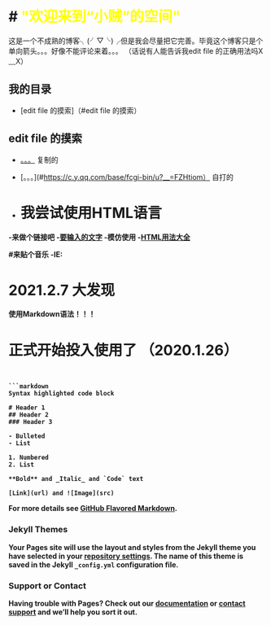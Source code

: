 # # <font  color="yellow">"欢迎来到“小贼”的空间"</font>

这是一个不成熟的博客╮(╯▽╰)╭但是我会尽量把它完善。毕竟这个博客只是个单向箭头。。。好像不能评论来着。。。
（话说有人能告诉我edit file 的正确用法吗X﹏X）

## 我的目录
- [edit file 的摸索]（#edit file 的摸索）



## edit file 的摸索
 - [。。。](#。。。哈哈哈) 复制的
 - [。。。](#https://c.y.qq.com/base/fcgi-bin/u?__=FZHtiom） 自打的

 - # <B>我尝试使用HTML语言

 -<B>来做个链接吧
 -<a href="要跳转的目标路径" target="_blank">要输入的文字</a>
 -模仿使用
 -<a href="https://blog.csdn.net/The_Best_Hacker/article/details/82891527" target="_blank">HTML用法大全</a>

 #来贴个音乐
 -IE:<body bgsound="https://i.y.qq.com/v8/playsong.html?songid=106237551&source=yqq#wechat_redirect" loop=infinite>

# 2021.2.7 大发现
<B> 使用Markdown语法！！！



# 正式开始投入使用了 （2020.1.26）

 ```复制我的文章


```markdown
Syntax highlighted code block

# Header 1
## Header 2
### Header 3

- Bulleted
- List

1. Numbered
2. List

**Bold** and _Italic_ and `Code` text

[Link](url) and ![Image](src)
```

For more details see [GitHub Flavored Markdown](https://guides.github.com/features/mastering-markdown/).

### Jekyll Themes

Your Pages site will use the layout and styles from the Jekyll theme you have selected in your [repository settings](https://github.com/tiny-thief/tiny-thief.github.io/settings). The name of this theme is saved in the Jekyll `_config.yml` configuration file.

### Support or Contact

Having trouble with Pages? Check out our [documentation](https://help.github.com/categories/github-pages-basics/) or [contact support](https://github.com/contact) and we’ll help you sort it out.
